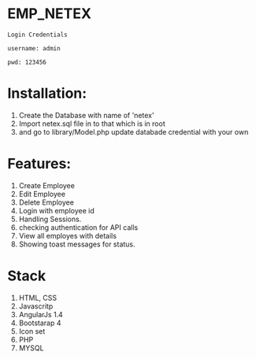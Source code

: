 # EMP_NETEX
```
Login Credentials
````
``` 
username: admin
````
`````
pwd: 123456
`````````

# Installation:

1. Create the Database with name of 'netex'
2. Import netex.sql file in to that which is in root 
3. and go to library/Model.php update databade credential with your own




# Features:

1. Create Employee
2. Edit Employee
3. Delete Employee
4. Login with employee id
5. Handling Sessions.
6. checking authentication for API calls
7. View all employes with details
8. Showing toast messages for status.

# Stack
1. HTML, CSS
2. Javascritp
3. AngularJs 1.4
4. Bootstarap 4
5. Icon set
6. PHP
7. MYSQL

